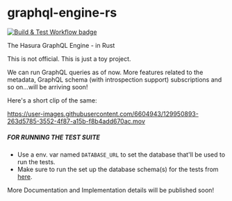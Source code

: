 # graphql-engine-rs

[![Build & Test Workflow badge](https://github.com/kolharsam/graphql-engine-rs/actions/workflows/rust.yml/badge.svg?branch=main)](https://github.com/kolharsam/graphql-engine-rs/actions/workflows/rust.yml)

The Hasura GraphQL Engine - in Rust

This is not official. This is just a toy project. 

We can run GraphQL queries as of now. More features related to the metadata, GraphQL schema (with introspection support) subscriptions and so on...will be arriving soon!

Here's a short clip of the same:

https://user-images.githubusercontent.com/6604943/129950893-263d5785-3552-4f87-a15b-f8b4add670ac.mov

##### FOR RUNNING THE TEST SUITE

- Use a env. var named `DATABASE_URL` to set the database that'll be used to run the tests.
- Make sure to run the set up the database schema(s) for the tests from [here](/migrate/schema.sql).

More Documentation and Implementation details will be published soon!
